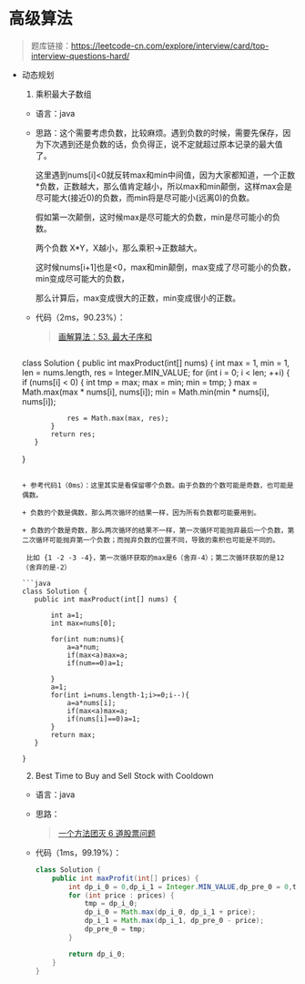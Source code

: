 # 高级算法

> 题库链接：https://leetcode-cn.com/explore/interview/card/top-interview-questions-hard/

* 动态规划

  1.  乘积最大子数组

   + 语言：java

   + 思路：这个需要考虑负数，比较麻烦。遇到负数的时候，需要先保存，因为下次遇到还是负数的话，负负得正，说不定就超过原本记录的最大值了。

     这里遇到nums[i]<0就反转max和min中间值，因为大家都知道，一个正数*负数，正数越大，那么值肯定越小，所以max和min颠倒，这样max会是尽可能大(接近0)的负数，而min将是尽可能小(远离0)的负数。

     假如第一次颠倒，这时候max是尽可能大的负数，min是尽可能小的负数。

     两个负数 X*Y，X越小，那么乘积->正数越大。

     这时候nums[i+1]也是<0，max和min颠倒，max变成了尽可能小的负数，min变成尽可能大的负数，

     那么计算后，max变成很大的正数，min变成很小的正数。

   + 代码（2ms，90.23%）：

     > [画解算法：53. 最大子序和](https://leetcode-cn.com/problems/maximum-subarray/solution/hua-jie-suan-fa-53-zui-da-zi-xu-he-by-guanpengchn/)
     
     ```java
  class Solution {
         public int maxProduct(int[] nums) {
             int max = 1, min = 1, len = nums.length, res = Integer.MIN_VALUE;
             for (int i = 0; i < len; ++i) {
                 if (nums[i] < 0) {
                     int tmp = max;
                     max = min;
                     min = tmp;
                 }
                 max = Math.max(max * nums[i], nums[i]);
                 min = Math.min(min * nums[i], nums[i]);
     
                 res = Math.max(max, res);
             }
             return res;
         }
     }
     ```

  + 参考代码1（0ms）：这里其实是看保留哪个负数。由于负数的个数可能是奇数，也可能是偶数。

    + 负数的个数是偶数，那么两次循环的结果一样，因为所有负数都可能要用到。

    + 负数的个数是奇数，那么两次循环的结果不一样，第一次循环可能抛弃最后一个负数，第二次循环可能抛弃第一个负数；而抛弃负数的位置不同，导致的乘积也可能是不同的。

      比如 {1 -2 -3 -4}，第一次循环获取的max是6（舍弃-4）；第二次循环获取的是12（舍弃的是-2）

    ```java
    class Solution {
        public int maxProduct(int[] nums) {
    
            int a=1;  
            int max=nums[0];
    
            for(int num:nums){
                a=a*num;
                if(max<a)max=a;
                if(num==0)a=1;
    
            }
            a=1;
            for(int i=nums.length-1;i>=0;i--){
                a=a*nums[i];
                if(max<a)max=a;
                if(nums[i]==0)a=1;
            }  
            return max;
        }
    
    }
    ```

  2. Best Time to Buy and Sell Stock with Cooldown

  + 语言：java

  + 思路：

    > [一个方法团灭 6 道股票问题](https://leetcode.com/problems/best-time-to-buy-and-sell-stock-with-transaction-fee/discuss/108870/Most-consistent-ways-of-dealing-with-the-series-of-stock-problems)

  + 代码（1ms，99.19%）：

    ```java
    class Solution {
        public int maxProfit(int[] prices) {
            int dp_i_0 = 0,dp_i_1 = Integer.MIN_VALUE,dp_pre_0 = 0,tmp;
            for (int price : prices) {
                tmp = dp_i_0;
                dp_i_0 = Math.max(dp_i_0, dp_i_1 + price);
                dp_i_1 = Math.max(dp_i_1, dp_pre_0 - price);
                dp_pre_0 = tmp;
            }
    
            return dp_i_0;
        }
    }
    ```

  

